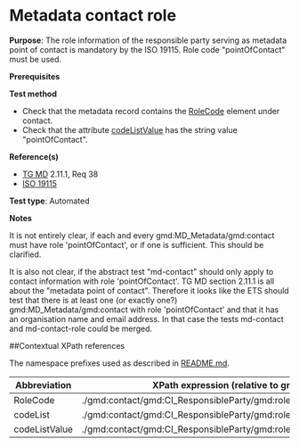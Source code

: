 # Metadata contact role

**Purpose**: The role information of the responsible party serving as metadata point of contact is mandatory by the ISO 19115. Role code "pointOfContact" must be used.

**Prerequisites**

**Test method**

* Check that the metadata record contains the [RoleCode](#roleCode) element under contact.
* Check that the attribute [codeListValue](#codeListValue) has the string value "pointOfContact".

**Reference(s)**

* [TG MD](./README.md#ref_TG_MD) 2.11.1, Req 38
* [ISO 19115](./README.md#ref_ISO_19115)

**Test type**: Automated

**Notes**

It is not entirely clear, if each and every gmd:MD_Metadata/gmd:contact must have role 'pointOfContact', or if one is sufficient. This should be clarified.

It is also not clear, if the abstract test "md-contact" should only apply to contact information with role 'pointOfContact'. TG MD section 2.11.1 is all about the "metadata point of contact". Therefore it looks like the ETS should test that there is at least one (or exactly one?) gmd:MD_Metadata/gmd:contact with role 'pointOfContact' and that it has an organisation name and email address. In that case the tests md-contact and md-contact-role could be merged.

##Contextual XPath references

The namespace prefixes used as described in [README.md](./README.md#namespaces).

Abbreviation                                   |  XPath expression (relative to gmd:MD_Metadata)
-----------------------------------------------| -------------------------------------------------------------------------
<a name="roleCode"></a> RoleCode  | ./gmd:contact/gmd:CI_ResponsibleParty/gmd:role/gmd:CI_RoleCode
<a name="codeList"></a> codeList   | ./gmd:contact/gmd:CI_ResponsibleParty/gmd:role/gmd:CI_RoleCode@codeList
<a name="codeListValue"></a> codeListValue   | ./gmd:contact/gmd:CI_ResponsibleParty/gmd:role/gmd:CI_RoleCode@codeListValue
